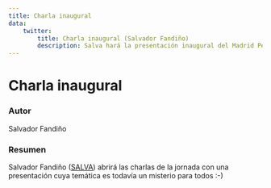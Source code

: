 ```yaml
---
title: Charla inaugural
data:
    twitter:
        title: Charla inaugural (Salvador Fandiño)
        description: Salva hará la presentación inaugural del Madrid Perl Workshop 2017.
---
```


# Charla inaugural

### Autor
Salvador Fandiño

### Resumen
Salvador Fandiño ([SALVA](https://metacpan.org/author/SALVA)) abrirá las charlas de la jornada con una presentación cuya temática es todavía un misterio para todos :-)

